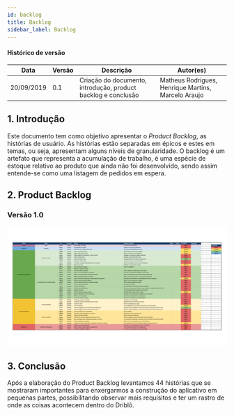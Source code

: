 ```yaml
---
id: backlog
title: Backlog
sidebar_label: Backlog
---
```


#### Histórico de versão

| Data       | Versão | Descrição                                                     | Autor(es)                                           |
| ---------- | ------ | ------------------------------------------------------------- | --------------------------------------------------- |
| 20/09/2019 | 0.1    | Criação do documento, introdução, product backlog e conclusão | Matheus Rodrigues, Henrique Martins, Marcelo Araujo |

## 1. Introdução

Este documento tem como objetivo apresentar o _Product Backlog_, as histórias de usuário. As histórias estão separadas em épicos e estes em temas, ou seja, apresentam alguns níveis de granularidade. O backlog é um artefato que representa a acumulação de trabalho, é uma espécie de estoque relativo ao produto que ainda não foi desenvolvido, sendo assim entende-se como uma listagem de pedidos em espera.

## 2. Product Backlog

### Versão 1.0

[![Backlog](assets/Backlog_Driblo.png)](assets/Backlog_Driblo.png)

## 3. Conclusão

Após a elaboração do Product Backlog levantamos 44 histórias que se mostraram importantes para enxergarmos a construção do aplicativo em pequenas partes, possibilitando observar mais requisitos e ter um rastro de onde as coisas acontecem dentro do Driblô.
